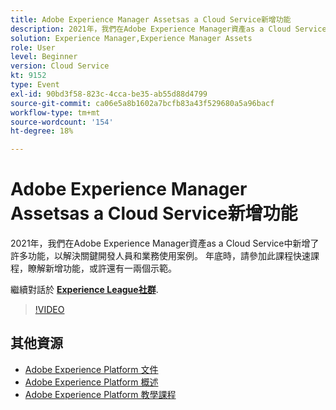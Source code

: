 ```yaml
---
title: Adobe Experience Manager Assetsas a Cloud Service新增功能
description: 2021年，我們在Adobe Experience Manager資產as a Cloud Service中新增了許多功能，以解決關鍵開發人員和業務使用案例。 年底時，請參加此課程快速課程，瞭解新增功能，或許還有一兩個示範。
solution: Experience Manager,Experience Manager Assets
role: User
level: Beginner
version: Cloud Service
kt: 9152
type: Event
exl-id: 90bd3f58-823c-4cca-be35-ab55d88d4799
source-git-commit: ca06e5a8b1602a7bcfb83a43f529680a5a96bacf
workflow-type: tm+mt
source-wordcount: '154'
ht-degree: 18%

---
```


# Adobe Experience Manager Assetsas a Cloud Service新增功能

2021年，我們在Adobe Experience Manager資產as a Cloud Service中新增了許多功能，以解決關鍵開發人員和業務使用案例。 年底時，請參加此課程快速課程，瞭解新增功能，或許還有一兩個示範。

繼續對話於 **[Experience League社群](https://adobe.ly/2XSAcg)**.

>[!VIDEO](https://video.tv.adobe.com/v/337574/?quality=12&learn=on&hidetitle=true)

## 其他資源

- [Adobe Experience Platform 文件](https://experienceleague.adobe.com/docs/experience-platform.html)
- [Adobe Experience Platform 概述](https://experienceleague.adobe.com/docs/experience-platform/landing/home.html?lang=zh-Hant)
- [Adobe Experience Platform 教學課程](https://experienceleague.adobe.com/docs/platform-learn/tutorials/overview.html?lang=zh-Hant)
